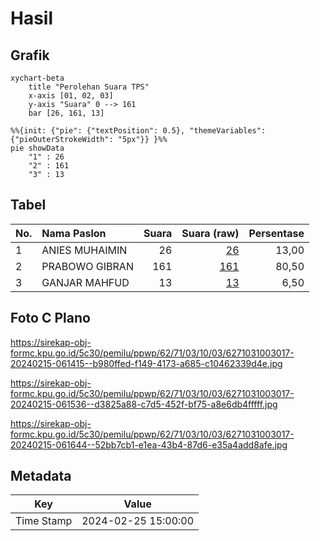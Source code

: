 # Hasil

## Grafik

```mermaid
xychart-beta
    title "Perolehan Suara TPS"
    x-axis [01, 02, 03]
    y-axis "Suara" 0 --> 161
    bar [26, 161, 13]
```

```mermaid
%%{init: {"pie": {"textPosition": 0.5}, "themeVariables": {"pieOuterStrokeWidth": "5px"}} }%%
pie showData
    "1" : 26
    "2" : 161
    "3" : 13
```

## Tabel

| No. | Nama Paslon    | Suara | Suara (raw) | Persentase |
|:--- |:-------------- | -----:| -----------:| ----------:|
| 1   | ANIES MUHAIMIN | 26    | [26][p-1]   | 13,00      |
| 2   | PRABOWO GIBRAN | 161   | [161][p-2]  | 80,50      |
| 3   | GANJAR MAHFUD  | 13    | [13][p-3]   | 6,50       |


[p-1]: https://github.com/gigit-pemilu/pemilu-2024-62-kalimantan-tengah/blob/main/pilpres/hitung-suara/sub/62-kalimantan-tengah/sub/71-kota-palangkaraya/sub/03-jekan-raya/sub/1003-bukit-tunggal/sub/017-tps/sub/paslon-1.txt
[p-2]: https://github.com/gigit-pemilu/pemilu-2024-62-kalimantan-tengah/blob/main/pilpres/hitung-suara/sub/62-kalimantan-tengah/sub/71-kota-palangkaraya/sub/03-jekan-raya/sub/1003-bukit-tunggal/sub/017-tps/sub/paslon-2.txt
[p-3]: https://github.com/gigit-pemilu/pemilu-2024-62-kalimantan-tengah/blob/main/pilpres/hitung-suara/sub/62-kalimantan-tengah/sub/71-kota-palangkaraya/sub/03-jekan-raya/sub/1003-bukit-tunggal/sub/017-tps/sub/paslon-3.txt

## Foto C Plano

https://sirekap-obj-formc.kpu.go.id/5c30/pemilu/ppwp/62/71/03/10/03/6271031003017-20240215-061415--b980ffed-f149-4173-a685-c10462339d4e.jpg

https://sirekap-obj-formc.kpu.go.id/5c30/pemilu/ppwp/62/71/03/10/03/6271031003017-20240215-061536--d3825a88-c7d5-452f-bf75-a8e6db4fffff.jpg

https://sirekap-obj-formc.kpu.go.id/5c30/pemilu/ppwp/62/71/03/10/03/6271031003017-20240215-061644--52bb7cb1-e1ea-43b4-87d6-e35a4add8afe.jpg


## Metadata

| Key        | Value               |
| ---------- | ------------------- |
| Time Stamp | 2024-02-25 15:00:00 |



